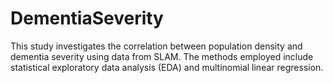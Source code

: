 # DementiaSeverity

This study investigates the correlation between population density and dementia severity using data from SLAM. The methods employed include statistical exploratory data analysis (EDA) and multinomial linear regression.
